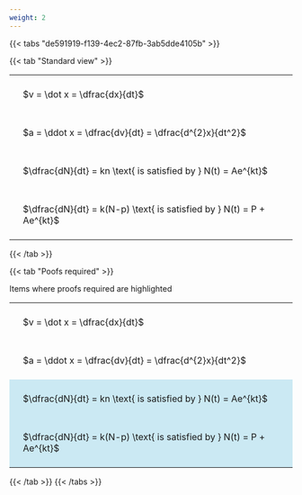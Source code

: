 ```yaml
---
weight: 2
---
```


{{< tabs "de591919-f139-4ec2-87fb-3ab5dde4105b" >}}

{{< tab "Standard view" >}}

<style type="text/css">
#T_e6dee th.col_heading {
  text-align: left;
  font-size: 1em;
}
#T_e6dee td {
  text-align: left;
  font-size: 1em;
  padding: 1.5em;
}
</style>
<table id="T_e6dee">
  <thead>
  </thead>
  <tbody>
    <tr>
      <td id="T_e6dee_row0_col0" class="data row0 col0" >$v = \dot x = \dfrac{dx}{dt}$</td>
    </tr>
    <tr>
      <td id="T_e6dee_row1_col0" class="data row1 col0" >$a = \ddot x = \dfrac{dv}{dt} = \dfrac{d^{2}x}{dt^2}$</td>
    </tr>
    <tr>
      <td id="T_e6dee_row2_col0" class="data row2 col0" >$\dfrac{dN}{dt} = kn \text{ is satisfied by } N(t) = Ae^{kt}$</td>
    </tr>
    <tr>
      <td id="T_e6dee_row3_col0" class="data row3 col0" >$\dfrac{dN}{dt} = k(N-p) \text{ is satisfied by } N(t) = P + Ae^{kt}$</td>
    </tr>
  </tbody>
</table>
{{< /tab >}}

{{< tab "Poofs required" >}}

Items where proofs required are highlighted 
<br>
<style type="text/css">
#T_f4f4f th.col_heading {
  text-align: left;
  font-size: 1em;
}
#T_f4f4f td {
  text-align: left;
  font-size: 1em;
  padding: 1.5em;
}
#T_f4f4f_row0_col0, #T_f4f4f_row1_col0 {
  background-color: rgba(0,0,0,0);
}
#T_f4f4f_row2_col0, #T_f4f4f_row3_col0 {
  background-color: rgba(0,150,200, 0.2);
}
</style>
<table id="T_f4f4f">
  <thead>
  </thead>
  <tbody>
    <tr>
      <td id="T_f4f4f_row0_col0" class="data row0 col0" >$v = \dot x = \dfrac{dx}{dt}$</td>
    </tr>
    <tr>
      <td id="T_f4f4f_row1_col0" class="data row1 col0" >$a = \ddot x = \dfrac{dv}{dt} = \dfrac{d^{2}x}{dt^2}$</td>
    </tr>
    <tr>
      <td id="T_f4f4f_row2_col0" class="data row2 col0" >$\dfrac{dN}{dt} = kn \text{ is satisfied by } N(t) = Ae^{kt}$</td>
    </tr>
    <tr>
      <td id="T_f4f4f_row3_col0" class="data row3 col0" >$\dfrac{dN}{dt} = k(N-p) \text{ is satisfied by } N(t) = P + Ae^{kt}$</td>
    </tr>
  </tbody>
</table>
{{< /tab >}}
{{< /tabs >}}
